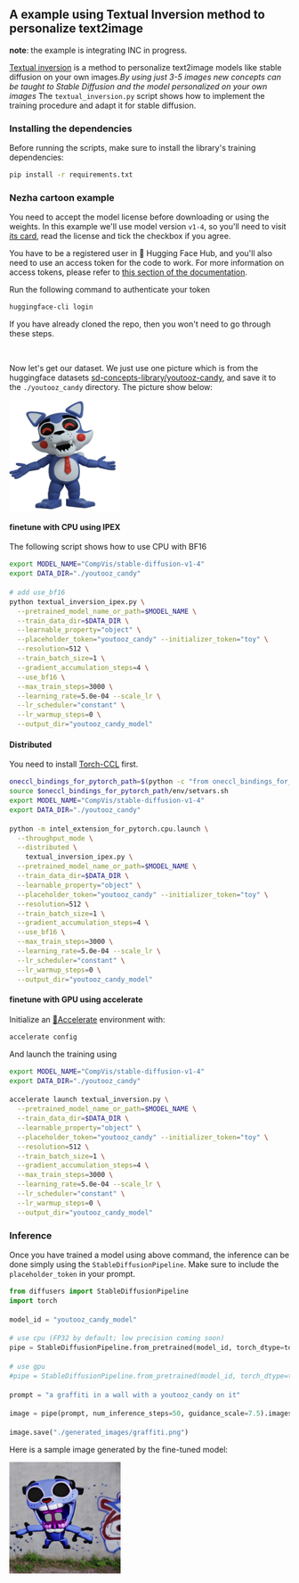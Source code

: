 ## A example using Textual Inversion method to personalize text2image

**note**: the example is integrating INC in progress.

[Textual inversion](https://arxiv.org/abs/2208.01618) is a method to personalize text2image models like stable diffusion on your own images._By using just 3-5 images new concepts can be taught to Stable Diffusion and the model personalized on your own images_
The `textual_inversion.py` script shows how to implement the training procedure and adapt it for stable diffusion.

### Installing the dependencies

Before running the scripts, make sure to install the library's training dependencies:

```bash
pip install -r requirements.txt
```

### Nezha cartoon example

You need to accept the model license before downloading or using the weights. In this example we'll use model version `v1-4`, so you'll need to visit [its card](https://huggingface.co/CompVis/stable-diffusion-v1-4), read the license and tick the checkbox if you agree.

You have to be a registered user in 🤗 Hugging Face Hub, and you'll also need to use an access token for the code to work. For more information on access tokens, please refer to [this section of the documentation](https://huggingface.co/docs/hub/security-tokens).

Run the following command to authenticate your token

```bash
huggingface-cli login
```

If you have already cloned the repo, then you won't need to go through these steps.

<br>

Now let's get our dataset. We just use one picture which is from the huggingface datasets [sd-concepts-library/youtooz-candy](https://huggingface.co/sd-concepts-library/youtooz-candy), and save it to the `./youtooz_candy` directory. The picture show below:

<img src="./youtooz_candy/1.jpeg" width = "200" height = "200" alt="youtooz-candy" align=center />

#### finetune with CPU using IPEX

The following script shows how to use CPU with BF16 

```bash
export MODEL_NAME="CompVis/stable-diffusion-v1-4"
export DATA_DIR="./youtooz_candy"

# add use_bf16
python textual_inversion_ipex.py \
  --pretrained_model_name_or_path=$MODEL_NAME \
  --train_data_dir=$DATA_DIR \
  --learnable_property="object" \
  --placeholder_token="youtooz_candy" --initializer_token="toy" \
  --resolution=512 \
  --train_batch_size=1 \
  --gradient_accumulation_steps=4 \
  --use_bf16 \
  --max_train_steps=3000 \
  --learning_rate=5.0e-04 --scale_lr \
  --lr_scheduler="constant" \
  --lr_warmup_steps=0 \
  --output_dir="youtooz_candy_model"
```

#### Distributed

You need to install [Torch-CCL](https://github.com/intel/torch-ccl) first.

```bash
oneccl_bindings_for_pytorch_path=$(python -c "from oneccl_bindings_for_pytorch import cwd; print(cwd)")
source $oneccl_bindings_for_pytorch_path/env/setvars.sh
export MODEL_NAME="CompVis/stable-diffusion-v1-4"
export DATA_DIR="./youtooz_candy"

python -m intel_extension_for_pytorch.cpu.launch \
  --throughput_mode \
  --distributed \
    textual_inversion_ipex.py \
  --pretrained_model_name_or_path=$MODEL_NAME \
  --train_data_dir=$DATA_DIR \
  --learnable_property="object" \
  --placeholder_token="youtooz_candy" --initializer_token="toy" \
  --resolution=512 \
  --train_batch_size=1 \
  --gradient_accumulation_steps=4 \
  --use_bf16 \
  --max_train_steps=3000 \
  --learning_rate=5.0e-04 --scale_lr \
  --lr_scheduler="constant" \
  --lr_warmup_steps=0 \
  --output_dir="youtooz_candy_model"
```

#### finetune with GPU using accelerate

Initialize an [🤗Accelerate](https://github.com/huggingface/accelerate/) environment with:

```bash
accelerate config
```

And launch the training using

```bash
export MODEL_NAME="CompVis/stable-diffusion-v1-4"
export DATA_DIR="./youtooz_candy"

accelerate launch textual_inversion.py \
  --pretrained_model_name_or_path=$MODEL_NAME \
  --train_data_dir=$DATA_DIR \
  --learnable_property="object" \
  --placeholder_token="youtooz_candy" --initializer_token="toy" \
  --resolution=512 \
  --train_batch_size=1 \
  --gradient_accumulation_steps=4 \
  --max_train_steps=3000 \
  --learning_rate=5.0e-04 --scale_lr \
  --lr_scheduler="constant" \
  --lr_warmup_steps=0 \
  --output_dir="youtooz_candy_model"
```


### Inference

Once you have trained a model using above command, the inference can be done simply using the `StableDiffusionPipeline`. Make sure to include the `placeholder_token` in your prompt.

```python
from diffusers import StableDiffusionPipeline
import torch

model_id = "youtooz_candy_model"

# use cpu (FP32 by default; low precision coming soon)
pipe = StableDiffusionPipeline.from_pretrained(model_id, torch_dtype=torch.float)

# use gpu
#pipe = StableDiffusionPipeline.from_pretrained(model_id, torch_dtype=torch.float16).to("cuda")

prompt = "a graffiti in a wall with a youtooz_candy on it"

image = pipe(prompt, num_inference_steps=50, guidance_scale=7.5).images[0]

image.save("./generated_images/graffiti.png")
```

Here is a sample image generated by the fine-tuned model:

<img src="./generated_images/graffiti.png" width = "200" height = "200" alt="youtooz-candy" align=center />

